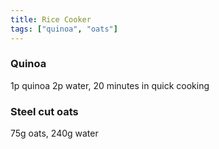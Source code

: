 ```yaml
---
title: Rice Cooker
tags: ["quinoa", "oats"]
---
```


### Quinoa

1p quinoa 2p water, 20 minutes in quick cooking

### Steel cut oats

75g oats, 240g water
